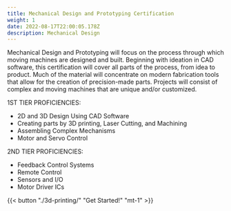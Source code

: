 ```yaml
---
title: Mechanical Design and Prototyping Certification
weight: 1
date: 2022-08-17T22:00:05.178Z
description: Mechanical Design
---
```

Mechanical Design and Prototyping will focus on the process through which moving machines are designed and built. Beginning with ideation in CAD software, this certification will cover all parts of the process, from idea to product. Much of the material will concentrate on modern fabrication tools that allow for the creation of precision-made parts. Projects will consist of complex and moving machines that are unique and/or customized.

1ST TIER PROFICIENCIES:

* 2D and 3D Design Using CAD Software
* Creating parts by 3D printing, Laser Cutting, and Machining
* Assembling Complex Mechanisms 
* Motor and Servo Control

2ND TIER PROFICIENCIES:

* Feedback Control Systems
* Remote Control
* Sensors and I/O
* Motor Driver ICs

{{< button "./3d-printing/" "Get Started!" "mt-1" >}}